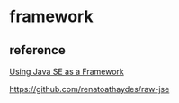 # framework

## reference

[Using Java SE as a Framework](https://renato.athaydes.com/posts/using-java-se-as-framework.html)


https://github.com/renatoathaydes/raw-jse
